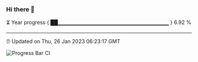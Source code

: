 ### Hi there 👋

⏳ Year progress { ██▁▁▁▁▁▁▁▁▁▁▁▁▁▁▁▁▁▁▁▁▁▁▁▁▁▁▁▁ } 6.92 %

---

⏰ Updated on Thu, 26 Jan 2023 06:23:17 GMT

![Progress Bar CI](https://github.com/ZhaoGui/ZhaoGui/workflows/Progress%20Bar%20CI/badge.svg)
